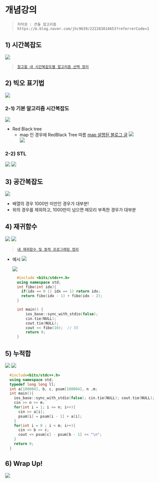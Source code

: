 # 개념강의

> `저작권 : 큰돌 알고리즘 `  
> `https://m.blog.naver.com/jhc9639/222283814653?referrerCode=1 `

## 1) 시간복잡도

<img src='images/2022-06-20-20-45-24.png' />

> [`참고할 내 시간복잡도별 알고리즘 선택 정리`](https://korshika.tistory.com/38)

## 2) 빅오 표기법

<img src='images/2022-06-20-20-46-08.png' />

### 2-1) 기본 알고리즘 시간복잡도

<img src='images/2022-06-20-20-47-13.png' />

- Red Black tree
  - map 인 경우에 RedBlack Tree 따름
    [map 설명된 블로그 글](https://life-with-coding.tistory.com/305)
    <img src='images/2022-06-20-21-18-20.png' />  
    <img src='images/2022-06-20-21-14-59.png' />

### 2-2) STL

<img src='images/2022-06-20-20-48-29.png' />

<img src='images/2022-06-20-20-47-47.png' />

## 3) 공간복잡도

<img src='images/2022-06-20-21-19-14.png' />

- 배열의 경우 1000만 미만인 경우가 대부분!
- 위의 경우를 제외하고, 1000만이 넘으면 메모리 부족한 경우가 대부분

## 4) 재귀함수

<img src='images/2022-06-20-21-20-26.png' />

<img src='images/2022-06-20-21-33-05.png' />

> [`내 재귀함수 및 동적 프로그래밍 정리`](https://teal-millennium-79f.notion.site/Dynamic-Programming-VS-Divide-and-conquer-Greedy-0a3ae18e37b44516aa93243f8802acfc)

- 예시
  <img src='images/2022-06-20-21-28-20.png' />

  <img src='images/2022-06-20-21-30-21.png' />

  ```c++
    #include <bits/stdc++.h>
    using namespace std;
    int fibo(int idx){
      if(idx == 0 || idx == 1) return idx;
      return fibo(idx - 1) + fibo(idx - 2);
    }

    int main() {
        ios_base::sync_with_stdio(false);
        cin.tie(NULL);
        cout.tie(NULL);
        cout << fibo(10);  // 55
        return 0;
    }
  ```

## 5) 누적합

<img src='images/2022-06-20-21-33-59.png' />
<img src='images/2022-06-20-21-34-19.png' />

```c++
  #include<bits/stdc++.h>
  using namespace std;
  typedef long long ll;
  int a[100004], b, c, psum[100004], n ,m;
  int main(){
    ios_base::sync_with_stdio(false); cin.tie(NULL); cout.tie(NULL);
    cin >> n >> m;
    for(int i = 1; i <= n; i++){
      cin >> a[i];
      psum[i] = psum[i - 1] + a[i];
    }
    for(int i = 0 ; i < m; i++){
      cin >> b >> c;
      cout << psum[c] - psum[b - 1] << "\n";
    }
    return 0;
  }
```

## 6) Wrap Up!

<img src='images/2022-06-20-21-56-06.png' />

